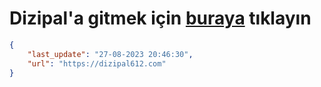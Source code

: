 # Dizipal'a gitmek için [buraya](https://dizipal612.com) tıklayın
    
```json
{
    "last_update": "27-08-2023 20:46:30",
    "url": "https://dizipal612.com"
}
```